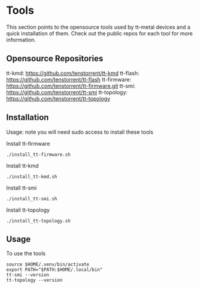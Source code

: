 # Tools
This section points to the opensource tools used by tt-metal devices and a quick installation of them. Check out the public repos for each tool for more information.

## Opensource Repositories
tt-kmd: https://github.com/tenstorrent/tt-kmd
tt-flash: https://github.com/tenstorrent/tt-flash
tt-firmware: https://github.com/tenstorrent/tt-firmware.git
tt-smi: https://github.com/tenstorrent/tt-smi
tt-topology: https://github.com/tenstorrent/tt-topology

## Installation
Usage: note you will need sudo access to install these tools

Install tt-firmware
```
./install_tt-firmware.sh
```

Install tt-kmd
```
./install_tt-kmd.sh
```

Install tt-smi
```
./install_tt-smi.sh
```

Install tt-topology
```
./install_tt-topology.sh
```

## Usage

To use the tools
```
source $HOME/.venv/bin/activate
export PATH="$PATH:$HOME/.local/bin"
tt-smi --version
tt-topology --version
```
